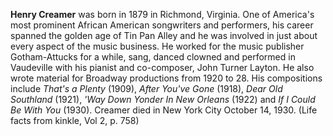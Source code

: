 
**Henry Creamer** was born in 1879 in Richmond, Virginia. One of America's most prominent African American songwriters and performers, his career spanned the golden age of Tin Pan Alley and he was involved in just about every aspect of the music business. He worked for the music publisher Gotham-Attucks for a while, sang, danced clowned and performed in Vaudeville with his pianist and co-composer, John Turner Layton. He also wrote material for Broadway productions from 1920 to 28. His compositions include *That's a Plenty* (1909), *After You've Gone* (1918), *Dear Old Southland* (1921), *'Way Down Yonder In New Orleans* (1922) and *If I Could Be With You* (1930). Creamer died in New York City October 14, 1930. (Life facts from kinkle, Vol 2, p. 758)